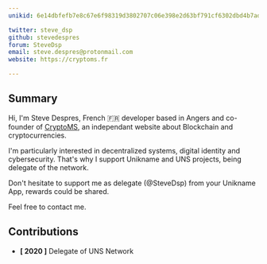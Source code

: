 ```yaml
---
unikid: 6e14dbfefb7e8c67e6f98319d3802707c06e398e2d63bf791cf6302dbd4b7ad1

twitter: steve_dsp
github: stevedespres
forum: SteveDsp
email: steve.despres@protonmail.com
website: https://cryptoms.fr

---
```


## Summary 

Hi, I'm Steve Despres, French 🇫🇷 developer based in Angers and co-founder of [CryptoMS](https://cryptoms.fr), an independant website about Blockchain and cryptocurrencies. 

I'm particularly interested in decentralized systems, digital identity and cybersecurity. That's why I support Unikname and UNS projects, being delegate of the network. 

Don't hesitate to support me as delegate (@SteveDsp) from your Unikname App, rewards could be shared. 

Feel free to contact me. 

## Contributions

- **[ 2020 ]** Delegate of UNS Network
